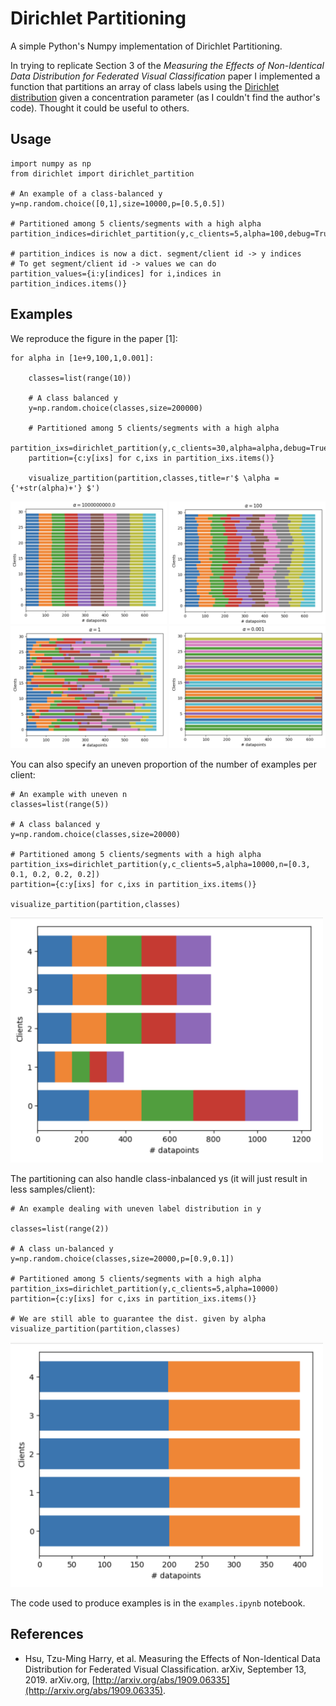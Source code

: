 # Dirichlet Partitioning
A simple Python's Numpy implementation of Dirichlet Partitioning.

In trying to replicate Section 3 of the *Measuring the Effects of Non-Identical Data
Distribution for Federated Visual Classification* paper I implemented
a function that partitions an array of class labels using the [Dirichlet
distribution](https://en.wikipedia.org/wiki/Dirichlet_distribution) given a concentration
parameter (as I couldn't find the author's code). Thought it could be useful to others.

## Usage
```
import numpy as np
from dirichlet import dirichlet_partition

# An example of a class-balanced y
y=np.random.choice([0,1],size=10000,p=[0.5,0.5])

# Partitioned among 5 clients/segments with a high alpha
partition_indices=dirichlet_partition(y,c_clients=5,alpha=100,debug=True)

# partition_indices is now a dict. segment/client id -> y indices
# To get segment/client id -> values we can do
partition_values={i:y[indices] for i,indices in partition_indices.items()}

```

## Examples

We reproduce the figure in the paper [1]:
```
for alpha in [1e+9,100,1,0.001]:
    
    classes=list(range(10))

    # A class balanced y
    y=np.random.choice(classes,size=200000)

    # Partitioned among 5 clients/segments with a high alpha
    partition_ixs=dirichlet_partition(y,c_clients=30,alpha=alpha,debug=True)
    partition={c:y[ixs] for c,ixs in partition_ixs.items()}
    
    visualize_partition(partition,classes,title=r'$ \alpha = {'+str(alpha)+'} $')
```
<img src="readme_assets/alpha=big.png" width=250>
<img src="readme_assets/alpha=100.png" width=250>
<img src="readme_assets/alpha=1.png" width=250>
<img src="readme_assets/alpha=0.001.png" width=250>



You can also specify an uneven proportion of the number of examples per client:

```
# An example with uneven n
classes=list(range(5))

# A class balanced y
y=np.random.choice(classes,size=20000)

# Partitioned among 5 clients/segments with a high alpha
partition_ixs=dirichlet_partition(y,c_clients=5,alpha=10000,n=[0.3, 0.1, 0.2, 0.2, 0.2])
partition={c:y[ixs] for c,ixs in partition_ixs.items()}

visualize_partition(partition,classes)
```

<img src="readme_assets/unevenN.png" width=500>


The partitioning can also handle class-inbalanced ys (it will just result in less samples/client):

```
# An example dealing with uneven label distribution in y 

classes=list(range(2))

# A class un-balanced y
y=np.random.choice(classes,size=20000,p=[0.9,0.1])

# Partitioned among 5 clients/segments with a high alpha
partition_ixs=dirichlet_partition(y,c_clients=5,alpha=10000)
partition={c:y[ixs] for c,ixs in partition_ixs.items()}

# We are still able to guarantee the dist. given by alpha
visualize_partition(partition,classes)
```
<img src="readme_assets/unbalancedY.png" width=500>

The code used to produce examples is in the  `examples.ipynb` notebook.

## References
- Hsu, Tzu-Ming Harry, et al. Measuring the Effects of Non-Identical Data Distribution for Federated Visual Classification. arXiv, September 13, 2019. arXiv.org, [http://arxiv.org/abs/1909.06335](http://arxiv.org/abs/1909.06335).
